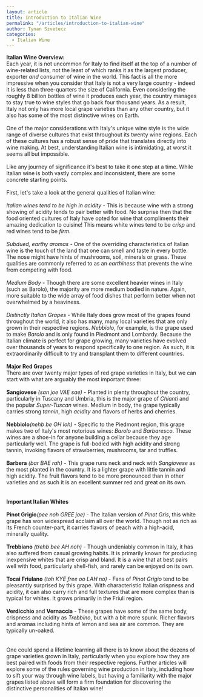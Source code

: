```yaml
---
layout: article
title: Introduction to Italian Wine
permalink: "/articles/introduction-to-italian-wine"
author: Tynan Szvetecz
categories:
  - Italian Wine
---
```

<p><strong>Italian Wine Overview:<br>
</strong>Each year, it is not uncommon for Italy to find itself at the top of a number of wine-related lists, not the least of which ranks it as the largest producer, exporter <i>and</i> consumer of wine in the world. This fact is all the more impressive when you consider that Italy is not a very large country - indeed it is less than three-quarters the size of California. Even considering the roughly 8 billion bottles of wine it produces each year, the country manages to stay true to wine styles that go back four thousand years. As a result, Italy not only has more local grape varieties than any other country, but it also has some of the most distinctive wines on Earth. <br>
<br>
One of the major considerations with Italy's unique wine style is the wide range of diverse cultures that exist throughout its twenty wine regions. Each of these cultures has a robust sense of pride that translates directly into wine making. At best, understanding Italian wine is intimidating, at worst it seems all but impossible. <br>
<br>
Like any journey of significance it's best to take it one step at a time. While Italian wine is both vastly complex and inconsistent, there are some concrete starting points. <br>
<br>
First, let's take a look at the general qualities of Italian wine: <br>
<br>
<i>Italian wines tend to be high in acidity -</i> This is because wine with a strong showing of acidity tends to pair better with food. No surprise then that the food oriented cultures of Italy have opted for wine that compliments their amazing dedication to cuisine! This means white wines tend to be <i>crisp</i> and red wines tend to be <i>firm</i>. <br>
<br>
<i>Subdued, earthy aromas -</i> One of the overriding characteristics of Italian wine is the touch of the land that one can smell and taste in every bottle. The nose might have hints of mushrooms, soil, minerals or grass. These qualities are commonly referred to as an <i>earthiness</i> that prevents the wine from competing with food. <br>
<br>
<i>Medium Body -</i> Though there are some excellent heavier wines in Italy (such as Barolo), the majority are more medium bodied in nature. Again, more suitable to the wide array of food dishes that perform better when not overwhelmed by a heaviness. <br>
<br>
<i>Distinctly Italian Grapes -</i> While Italy does grow most of the grapes found throughout the world, it also has many, many local varieties that are only grown in their respective regions. <i>Nebbiolo</i>, for example, is the grape used to make <i>Barolo</i> and is only found in Piedmont and Lombardy. Because the Italian climate is perfect for grape growing, many varieties have evolved over thousands of years to respond specifically to one region. As such, it is extraordinarily difficult to try and transplant them to different countries. <br>
<br>
<strong>Major Red Grapes<br>
</strong>There are over twenty major types of red grape varieties in Italy, but we can start with what are arguably the most important three: <br>
<br>
<b>Sangiovese</b> <i>(san joe VAE sae)</i> - Planted in plenty throughout the country, particularly in Tuscany and Umbria, this is the major grape of <i>Chianti</i> and the popular <i>Super-Tuscan</i> wines. Medium in body, the grape typically carries strong <i>tannin</i>, high <i>acidity</i> and flavors of herbs and cherries. <br>
<br>
<b>Nebbiolo</b><i>(nehb be OH loh)</i> - Specific to the Piedmont region, this grape makes two of Italy's most notorious wines: <i>Barolo</i> and <i>Barbaresco</i>. These wines are a shoe-in for anyone building a cellar because they age particularly well. The grape is full-bodied with high acidity and strong tannin, invoking flavors of strawberries, mushrooms, tar and truffles. <br>
<br>
<b>Barbera</b> <i>(bar BAE rah)</i> - This grape runs neck and neck with <i>Sangiovese</i> as the most planted in the country. It is a lighter grape with little tannin and high acidity. The fruit flavors tend to be more pronounced than in other varieties and as such it is an excellent summer red and great on its own. <br>
<br>
<br>
<strong>Important Italian Whites</strong> <br>
<br>
<b>Pinot Grigio</b><i>(pee noh GREE joe)</i> - The Italian version of <i>Pinot Gris</i>, this white grape has won widespread acclaim all over the world. Though not as rich as its French counter-part, it carries flavors of peach with a high-acid, minerally quality. <br>
<br>
<b>Trebbiano</b> <i>(trehb bee AH noh)</i> - Though undeniably common in Italy, it has also suffered from casual growing habits. It is primarily known for producing inexpensive whites that are crisp and bland. It is a wine that at best pairs well with food, particularly shell-fish, and rarely can be enjoyed on its own. <br>
<br>
<b>Tocai Friulano</b> <i>(toh KYE free oo LAH no)</i> - Fans of <i>Pinot Grigio</i> tend to be pleasantly surprised by this grape. With characteristic Italian crispness and acidity, it can also carry rich and full textures that are more complex than is typical for whites. It grows primarily in the Friuli region. <br>
<br>
<b>Verdicchio</b> and <b>Vernaccia</b> - These grapes have some of the same body, crispness and acidity as <i>Trebbino</i>, but with a bit more spunk. Richer flavors and aromas including hints of lemon and sea air are common. They are typically un-oaked. <br>
<br>
<br>
One could spend a lifetime learning all there is to know about the dozens of grape varieties grown in Italy, particularly when you explore how they are best paired with foods from their respective regions. Further articles will explore some of the rules governing wine production in Italy, including how to sift your way through wine labels, but having a familiarity with the major grapes listed above will form a firm foundation for discovering the distinctive personalities of Italian wine! <br>
<br>
<br>
<br>
&nbsp;</p>







			
